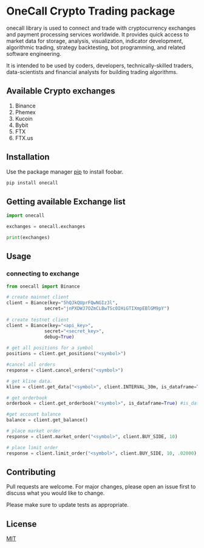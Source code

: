 # OneCall Crypto Trading package

onecall library is used to connect and trade with 
cryptocurrency exchanges and payment processing services 
worldwide. It provides quick access to market data for 
storage, analysis, visualization, indicator development, 
algorithmic trading, strategy backtesting, bot programming, 
and related software engineering.

It is intended to be used by coders, developers, 
technically-skilled traders, data-scientists and 
financial analysts for building trading algorithms.

## Available Crypto exchanges
1. Binance
2. Phemex
3. Kucoin
4. Bybit
5. FTX
6. FTX.us

## Installation

Use the package manager [pip](https://pip.pypa.io/en/stable/) to install foobar.

```bash
pip install onecall
```

## Getting available Exchange list

```python
import onecall

exchanges = onecall.exchanges

print(exchanges)
```

## Usage

### connecting to exchange

```python
from onecall import Binance

# create mainnet client
client = Biance(key="5hQJkQUprFQwNGIz3l",
              secret="jnPXDWJ7OZmCLBwTSc0IHiGTIXmpEBlGM9pY")
              
# create testnet client
client = Biance(key="<api_key>",
              secret="<secret_key>",
              debug=True)
              
# get all positions for a symbol              
positions = client.get_positions("<symbol>")

#cancel all orders
response = client.cancel_orders("<symbol>")

# get kline data.
kline = client.get_data("<symbol>", client.INTERVAL_30m, is_dataframe=True) #is_dataframe flag return data as pandas.Dataframe instead of json

# get orderbook
orderbook = client.get_orderbook("<symbol>", is_dataframe=True) #is_dataframe flag return data as pandas.Dataframe instead of json

#get account balance
balance = client.get_balance()

# place market order
response = client.market_order("<symbol>", client.BUY_SIDE, 10)

# place limit order
response = client.limit_order("<symbol>", client.BUY_SIDE, 10, .02000)

```

## Contributing
Pull requests are welcome. For major changes, please open an 
issue first to discuss what you would like to change.

Please make sure to update tests as appropriate.

## License
[MIT](https://choosealicense.com/licenses/mit/)
